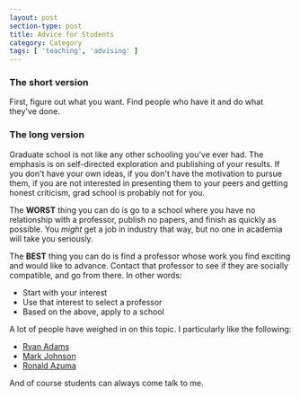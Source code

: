 ```yaml
---
layout: post
section-type: post
title: Advice for Students
category: Category
tags: [ 'teaching', 'advising' ]
---
```

### The short version
First, figure out what you want. Find people who have it and do what they've done.

### The long version
Graduate school is not like any other schooling you've ever had. The emphasis is on self-directed exploration and publishing of your results. If you don't have your own ideas, if you don't have the motivation to pursue them, if you are not interested in presenting them to your peers and getting honest criticism, grad school is probably not for you.

The **WORST** thing you can do is go to a school where you have no relationship with a professor, publish no papers, and finish as quickly as possible. You *might* get a job in industry that way, but no one in academia will take you seriously.

The **BEST** thing you can do is find a professor whose work you find exciting and would like to advance. Contact that professor to see if they are socially compatible, and go from there. In other words:

- Start with your interest
- Use that interest to select a professor
- Based on the above, apply to a school

A lot of people have weighed in on this topic. I particularly like the following:

- [Ryan Adams](https://art19.com/shows/talking-machines/episodes/5e04c7b2-e539-419e-9498-bcd686159d71)
- [Mark Johnson](https://web.science.mq.edu.au/~mjohnson/Grad-applicants.htm)
- [Ronald Azuma](https://www.cs.unc.edu/~azuma/hitch4.html)

And of course students can always come talk to me. 
